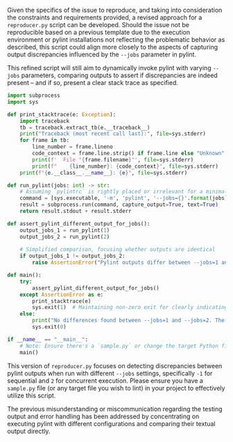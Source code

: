 Given the specifics of the issue to reproduce, and taking into consideration the constraints and requirements provided, a revised approach for a `reproducer.py` script can be developed. Should the issue not be reproducible based on a previous template due to the execution environment or pylint installations not reflecting the problematic behavior as described, this script could align more closely to the aspects of capturing output discrepancies influenced by the `--jobs` parameter in pylint.

This refined script will still aim to dynamically invoke pylint with varying `--jobs` parameters, comparing outputs to assert if discrepancies are indeed present – and if so, present a clear stack trace as specified.

```python
import subprocess
import sys

def print_stacktrace(e: Exception):
    import traceback
    tb = traceback.extract_tb(e.__traceback__)
    print("Traceback (most recent call last):", file=sys.stderr)
    for frame in tb:
        line_number = frame.lineno
        code_context = frame.line.strip() if frame.line else "Unknown"
        print(f'  File "{frame.filename}"', file=sys.stderr)
        print(f"    {line_number}: {code_context}", file=sys.stderr)
    print(f"{e.__class__.__name__}: {e}", file=sys.stderr)

def run_pylint(jobs: int) -> str:
    # Assuming `pylintrc` is rightly placed or irrelevant for a minimal reproducible case, focusing on --jobs
    command = [sys.executable, '-m', 'pylint', '--jobs={}'.format(jobs), 'sample.py']
    result = subprocess.run(command, capture_output=True, text=True)
    return result.stdout + result.stderr

def assert_pylint_different_output_for_jobs():
    output_jobs_1 = run_pylint(1)
    output_jobs_2 = run_pylint(2)
    
    # Simplified comparison, focusing whether outputs are identical
    if output_jobs_1 != output_jobs_2:
        raise AssertionError("Pylint outputs differ between --jobs=1 and --jobs=2 configurations.")

def main():
    try:
        assert_pylint_different_output_for_jobs()
    except AssertionError as e:
        print_stacktrace(e)
        sys.exit(1)  # Maintaining non-zero exit for clearly indicating an issue
    else:
        print("No differences found between --jobs=1 and --jobs=2. The issue seems to be resolved.")
        sys.exit(0)

if __name__ == "__main__":
    # Note: Ensure there's a `sample.py` or change the target Python file accordingly
    main()
```

This version of `reproducer.py` focuses on detecting discrepancies between pylint outputs when run with different `--jobs` settings, specifically `-1` for sequential and `2` for concurrent execution. Please ensure you have a `sample.py` file (or any target file you wish to lint) in your project to effectively utilize this script.

The previous misunderstanding or miscommunication regarding the testing output and error handling has been addressed by concentrating on executing pylint with different configurations and comparing their textual output directly.